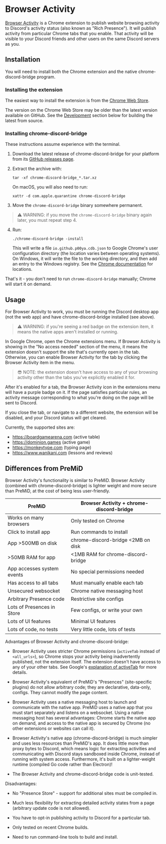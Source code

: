# Browser Activity

[Browser Activity](https://github.com/p00ya/browser-activity) is a Chrome extension to publish website browsing activity to Discord's activity status (also known as "Rich Presence").  It will publish activity from particular Chrome tabs that you enable.  That activity will be visible to your Discord friends and other users on the same Discord servers as you.

## Installation

You will need to install both the Chrome extension and the native chrome-discord-bridge program.

### Installing the extension

The easiest way to install the extension is from the [Chrome Web Store](https://chrome.google.com/webstore/detail/browser-activity/cemkhompnmfhdjkkmodjhlgomcmddefi).

The version on the Chrome Web Store may be older than the latest version available on GitHub.  See the [Development](#development) section below for building the latest from source.

### Installing chrome-discord-bridge

These instructions assume experience with the terminal.

1.  Download the latest release of chrome-discord-bridge for your platform from its [GitHub releases page](https://github.com/p00ya/chrome-discord-bridge/releases).

2.  Extract the archive with:

        tar -xf chrome-discord-bridge_*.tar.xz

    On macOS, you will also need to run:

        xattr -d com.apple.quarantine chrome-discord-bridge

3.  Move the `chrome-discord-bridge` binary somewhere permanent.

> ⚠️ WARNING: if you move the `chrome-discord-bridge` binary again later, you must repeat step 4.

4.  Run:

        ./chrome-discord-bridge -install

    This will write a file `io.github.p00ya.cdb.json` to Google Chrome's user configuration directory (the location varies between operating systems).  On Windows, it will write the file to the working directory, and then add an entry to the Windows registry.  See the [Chrome documentation](https://developer.chrome.com/docs/apps/nativeMessaging/#native-messaging-host-location) for locations.

That's it - you don't need to run `chrome-discord-bridge` manually; Chrome will start it on demand.

## Usage

For Browser Activity to work, you must be running the Discord desktop app (not the web app) and have chrome-discord-bridge installed (see above).

> ⚠️ WARNING: if you're seeing a red badge on the extension item, it means the native apps aren't installed or running.

In Google Chrome, open the Chrome extensions menu.  If Browser Activity is showing in the "No access needed" section of the menu, it means the extension doesn't support the site that's currently open in the tab.  Otherwise, you can enable Browser Activity for the tab by clicking the Browser Activity item in the menu.

> 😎 NOTE: the extension doesn't have access to any of your browsing activity other than the tabs you've explicitly enabled it for.

After it's enabled for a tab, the Browser Activity icon in the extensions menu will have a purple badge on it.  If the page satisfies particular rules, an activity message corresponding to what you're doing on the page will be sent to Discord.

If you close the tab, or navigate to a different website, the extension will be disabled, and your Discord status will get cleared.

Currently, the supported sites are:

 * https://boardgamearena.com (active table)
 * https://dominion.games (active game)
 * https://monkeytype.com (typing page)
 * https://www.wanikani.com (lessons and reviews)


## Differences from PreMiD

Browser Activity's functionality is similar to PreMiD.  Browser Activity (combined with chrome-discord-bridge) is lighter weight and more secure than PreMiD, at the cost of being less user-friendly.


| PreMiD                          | Browser Activity + chrome-discord-bridge  |
| ------------------------------- | ----------------------------------------- |
| Works on many browsers          | Only tested on Chrome                     |
| Click to install app            | Run commands to install                   |
| App >500MB on disk              | chrome-discord-bridge <2MB on disk        |
| >50MB RAM for app               | <1MB RAM for chrome-discord-bridge        |
| App accesses system events      | No special permissions needed             |
| Has access to all tabs          | Must manually enable each tab             |
| Unsecured websocket             | Chrome native messaging host              |
| Arbitrary Presence code         | Restrictive site configs                  |
| Lots of Presences in Store      | Few configs, or write your own            |
| Lots of UI features             | Minimal UI features                       |
| Lots of code, no tests          | Very little code, lots of tests           |

Advantages of Browser Activity and chrome-discord-bridge:

 -  Browser Activity uses stricter Chrome permissions (`activeTab` instead of `<all_urls>`), so Chrome stops your activity being inadvertently published, not the extension itself.  The extension doesn't have access to any of your other tabs.  See Google's [explanation of activeTab](https://developer.chrome.com/docs/extensions/mv3/manifest/activeTab/#motivation) for more details.

 -  Browser Activity's equivalent of PreMiD's "Presences" (site-specific plugins) do not allow arbitrary code; they are declarative, data-only, configs.  They cannot modify the page content.

 -  Browser Activity uses a native messaging host to launch and communicate with the native app.  PreMiD uses a native app that you must start separately and listens on a websocket.  Using a native messaging host has several advantages: Chrome starts the native app on demand, and access to the native app is secured by Chrome (no other extensions or websites can call it).

 -  Browser Activity's native app (chrome-discord-bridge) is much simpler and uses less resources than PreMiD's app.  It does little more than proxy bytes to Discord, which means logic for extracting activities and communicating with Discord stays sandboxed inside Chrome, instead of running with system access.  Furthermore, it's built on a lighter-weight runtime (compiled Go code rather than Electron)!

 -  The Browser Activity and chrome-discord-bridge code is unit-tested.

Disadvantages:

 -  No "Presence Store" - support for additional sites must be compiled in.

 -  Much less flexibility for extracting detailed activity states from a page (arbitrary update code is not allowed).

 -  You have to opt-in publishing activity to Discord for a particular tab.

 -  Only tested on recent Chrome builds.

 -  Need to run command-line tools to build and install.
